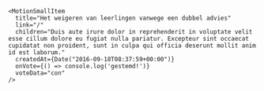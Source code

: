     <MotionSmallItem
      title="Het weigeren van leerlingen vanwege een dubbel advies"
      link="/"
      children="Duis aute irure dolor in reprehenderit in voluptate velit esse cillum dolore eu fugiat nulla pariatur. Excepteur sint occaecat cupidatat non proident, sunt in culpa qui officia deserunt mollit anim id est laborum."
      createdAt={Date("2016-09-18T08:37:59+00:00")}
      onVote={() => console.log('gestemd!')}
      voteData="con"
    />
